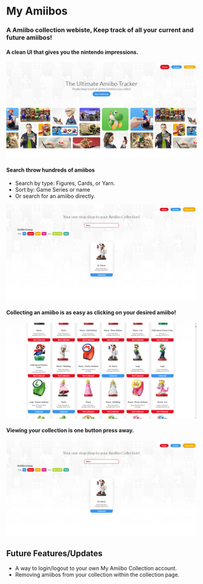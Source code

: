 # My Amiibos

### A Amiibo collection webiste, Keep track of all your current and future amiibos!

#### A clean UI that gives you the nintendo impressions.

![alt text](read-me-images/homepage.png)

#### Search throw hundreds of amiibos

- Search by type: Figures, Cards, or Yarn.
- Sort by: Game Series or name
- Or search for an amiibo directly.

![alt text](read-me-images/find-amiibo.png)

#### Collecting an amiibo is as easy as clicking on your desired amiibo!

![alt text](read-me-images/amiibos.png)

#### Viewing your collection is one button press away.

![alt text](read-me-images/search.png)

## Future Features/Updates

- A way to login/logout to your own My Amiibo Collection account.
- Removing amiibos from your collection within the collection page.
